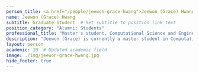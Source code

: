 ```yaml
---
person_title: <a href="/people/jeewon-grace-hwang">Jeewon (Grace) Hwang</a>
name: Jeewon (Grace) Hwang
subtitle: Graduate Student  # Set subtitle to position_link_text
position_category: "Alumni: Students"
professional_title: "Master's student, Computational Science and Engineering, School of Engineering & Applied Sciences"
description: "Jeewon (Grace) is currently a master student in Computational Science & Engineering (CSE) at Harvard University, School of Engineering & Applied Sciences (SEAS). She completed her Bachelor degree in Computer Science at KAIST, Korea. Her research involved computational biology in the focus of analyzing biological systems in mathematical model. (Hong C, Hwang J, Cho K­H, Shin I (2015) An Efficient Steady­State Analysis Method for Large Boolean Networks with High Maximum Node Connectivity.PLoS ONE 10(12): e0145734. doi:10.1371/journal.pone.0145734)At the Park Lab in the Department of Biomedical informatics, Jeewon (Grace) is joining the research project of  4D Nucleome Data Coordination and Integration Center(4DN-DCIC) hosted at DBMI during 2016-2017 as a master research student."
layout: person
academic: 10  # Updated academic field
image: ./img/jeewon-grace-hwang.jpg
hide_footer: true
---
```

